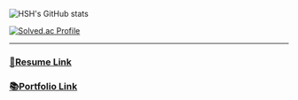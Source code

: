 ![HSH's GitHub stats](https://github-readme-stats.vercel.app/api?username=Hansanghyun-github&show_icons=true)

[![Solved.ac Profile](http://mazassumnida.wtf/api/v2/generate_badge?boj=tkdgus5828)](https://solved.ac/tkdgus5828/)

---

### [📃Resume Link](https://statuesque-step-7d4.notion.site/133e08bbc96e808797b3ff2490440861)
### [📚Portfolio Link](https://statuesque-step-7d4.notion.site/151e08bbc96e80bfaff5d50edeea5647)

<!--
**Hansanghyun-github/Hansanghyun-github** is a ✨ _special_ ✨ repository because its `README.md` (this file) appears on your GitHub profile.

Here are some ideas to get you started:

- 🔭 I’m currently working on ...
- 🌱 I’m currently learning ...
- 👯 I’m looking to collaborate on ...
- 🤔 I’m looking for help with ...
- 💬 Ask me about ...
- 📫 How to reach me: ...
- 😄 Pronouns: ...
- ⚡ Fun fact: ...
-->

